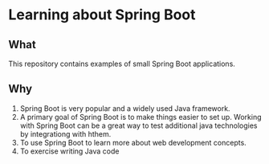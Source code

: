 # Learning about Spring Boot

## What
This repository contains examples of small Spring Boot applications. 

## Why
1. Spring Boot is very popular and a widely used Java framework.
2. A primary goal of Spring Boot is to make things easier to set up. 
Working with Spring Boot can be a great way to test additional java technologies by integrationg with hthem.
3. To use Spring Boot to learn more about web development concepts.
3. To exercise writing Java code
